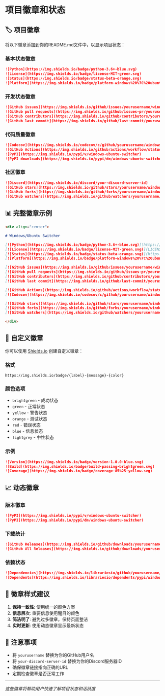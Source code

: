 # 项目徽章和状态

## 🏷️ 项目徽章

将以下徽章添加到你的README.md文件中，以显示项目状态：

### 基本状态徽章

```markdown
![Python](https://img.shields.io/badge/python-3.6+-blue.svg)
![License](https://img.shields.io/badge/license-MIT-green.svg)
![Status](https://img.shields.io/badge/status-beta-orange.svg)
![Platform](https://img.shields.io/badge/platform-windows%20%7C%20ubuntu-lightgrey.svg)
```

### 开发状态徽章

```markdown
![GitHub issues](https://img.shields.io/github/issues/yourusername/windows-ubuntu-switcher)
![GitHub pull requests](https://img.shields.io/github/issues-pr/yourusername/windows-ubuntu-switcher)
![GitHub contributors](https://img.shields.io/github/contributors/yourusername/windows-ubuntu-switcher)
![GitHub last commit](https://img.shields.io/github/last-commit/yourusername/windows-ubuntu-switcher)
```

### 代码质量徽章

```markdown
![Codecov](https://img.shields.io/codecov/c/github/yourusername/windows-ubuntu-switcher)
![GitHub Actions](https://img.shields.io/github/actions/workflow/status/yourusername/windows-ubuntu-switcher/ci.yml)
![PyPI](https://img.shields.io/pypi/v/windows-ubuntu-switcher)
![PyPI downloads](https://img.shields.io/pypi/dm/windows-ubuntu-switcher)
```

### 社区徽章

```markdown
![Discord](https://img.shields.io/discord/your-discord-server-id)
![GitHub stars](https://img.shields.io/github/stars/yourusername/windows-ubuntu-switcher)
![GitHub forks](https://img.shields.io/github/forks/yourusername/windows-ubuntu-switcher)
![GitHub watchers](https://img.shields.io/github/watchers/yourusername/windows-ubuntu-switcher)
```

## 📊 完整徽章示例

```markdown
<div align="center">

# Windows/Ubuntu Switcher

[![Python](https://img.shields.io/badge/python-3.6+-blue.svg)](https://www.python.org/)
[![License](https://img.shields.io/badge/license-MIT-green.svg)](LICENSE)
[![Status](https://img.shields.io/badge/status-beta-orange.svg)](https://github.com/yourusername/windows-ubuntu-switcher)
[![Platform](https://img.shields.io/badge/platform-windows%20%7C%20ubuntu-lightgrey.svg)](https://github.com/yourusername/windows-ubuntu-switcher)

[![GitHub issues](https://img.shields.io/github/issues/yourusername/windows-ubuntu-switcher)](https://github.com/yourusername/windows-ubuntu-switcher/issues)
[![GitHub pull requests](https://img.shields.io/github/issues-pr/yourusername/windows-ubuntu-switcher)](https://github.com/yourusername/windows-ubuntu-switcher/pulls)
[![GitHub contributors](https://img.shields.io/github/contributors/yourusername/windows-ubuntu-switcher)](https://github.com/yourusername/windows-ubuntu-switcher/graphs/contributors)
[![GitHub last commit](https://img.shields.io/github/last-commit/yourusername/windows-ubuntu-switcher)](https://github.com/yourusername/windows-ubuntu-switcher/commits/main)

[![GitHub Actions](https://img.shields.io/github/actions/workflow/status/yourusername/windows-ubuntu-switcher/ci.yml)](https://github.com/yourusername/windows-ubuntu-switcher/actions)
[![Codecov](https://img.shields.io/codecov/c/github/yourusername/windows-ubuntu-switcher)](https://codecov.io/gh/yourusername/windows-ubuntu-switcher)

[![GitHub stars](https://img.shields.io/github/stars/yourusername/windows-ubuntu-switcher)](https://github.com/yourusername/windows-ubuntu-switcher/stargazers)
[![GitHub forks](https://img.shields.io/github/forks/yourusername/windows-ubuntu-switcher)](https://github.com/yourusername/windows-ubuntu-switcher/network)
[![GitHub watchers](https://img.shields.io/github/watchers/yourusername/windows-ubuntu-switcher)](https://github.com/yourusername/windows-ubuntu-switcher/watchers)

</div>
```

## 🔧 自定义徽章

你可以使用 [Shields.io](https://shields.io/) 创建自定义徽章：

### 格式
```
https://img.shields.io/badge/{label}-{message}-{color}
```

### 颜色选项
- `brightgreen` - 成功状态
- `green` - 正常状态
- `yellow` - 警告状态
- `orange` - 测试状态
- `red` - 错误状态
- `blue` - 信息状态
- `lightgrey` - 中性状态

### 示例
```markdown
![Version](https://img.shields.io/badge/version-1.0.0-blue.svg)
![Build](https://img.shields.io/badge/build-passing-brightgreen.svg)
![Coverage](https://img.shields.io/badge/coverage-85%25-yellow.svg)
```

## 📈 动态徽章

### 版本徽章
```markdown
![PyPI](https://img.shields.io/pypi/v/windows-ubuntu-switcher)
![PyPI](https://img.shields.io/pypi/dm/windows-ubuntu-switcher)
```

### 下载统计
```markdown
![GitHub Releases](https://img.shields.io/github/downloads/yourusername/windows-ubuntu-switcher/latest/total)
![GitHub All Releases](https://img.shields.io/github/downloads/yourusername/windows-ubuntu-switcher/total)
```

### 依赖状态
```markdown
![Dependencies](https://img.shields.io/librariesio/github/yourusername/windows-ubuntu-switcher)
![Dependents](https://img.shields.io/librariesio/dependents/pypi/windows-ubuntu-switcher)
```

## 🎨 徽章样式建议

1. **保持一致性**: 使用统一的颜色方案
2. **信息层次**: 重要信息使用醒目的颜色
3. **简洁明了**: 避免过多徽章，保持页面整洁
4. **实时更新**: 使用动态徽章显示最新状态

## 📝 注意事项

- 将 `yourusername` 替换为你的GitHub用户名
- 将 `your-discord-server-id` 替换为你的Discord服务器ID
- 确保徽章链接指向正确的URL
- 定期检查徽章是否正常工作

---

*这些徽章将帮助用户快速了解项目状态和活跃度*
